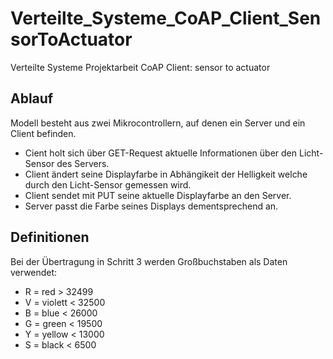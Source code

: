 # Verteilte_Systeme_CoAP_Client_SensorToActuator
 Verteilte Systeme Projektarbeit CoAP Client: sensor to actuator


## Ablauf
Modell besteht aus zwei Mikrocontrollern, auf denen ein Server und ein Client befinden.

- Cient holt sich über GET-Request aktuelle Informationen über den Licht-Sensor des Servers.
- Client ändert seine Displayfarbe in Abhängikeit der Helligkeit welche durch den Licht-Sensor gemessen wird.
- Client sendet mit PUT seine aktuelle Displayfarbe an den Server.
- Server passt die Farbe seines Displays dementsprechend an.

## Definitionen
Bei der Übertragung in Schritt 3 werden Großbuchstaben als Daten verwendet: 
 - R = red       > 32499
 - V = violett   < 32500
 - B = blue      < 26000
 - G = green     < 19500
 - Y = yellow    < 13000
 - S = black     < 6500
